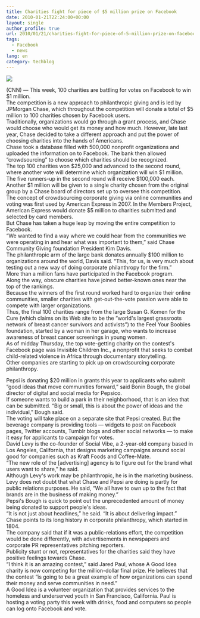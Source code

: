 ```yaml
---
title: Charities fight for piece of $5 million prize on Facebook
date: 2010-01-21T22:24:00+00:00
layout: single
author_profile: true
url: 2010/01/21/charities-fight-for-piece-of-5-million-prize-on-facebook/
tags:
  - Facebook
  - news
lang: en
category: techblog
---
```

<div>
  <a href="http://1.bp.blogspot.com/_vaUVXcmC3OI/S1jMxpgwllI/AAAAAAAAAtA/xQya7-xo_dU/s1600-h/story.jpg" imageanchor="1"><img border="0" src="http://1.bp.blogspot.com/_vaUVXcmC3OI/S1jMxpgwllI/AAAAAAAAAtA/xQya7-xo_dU/s320/story.jpg" /></a>
</div>

(CNN) &#8212; This week, 100 charities are battling for votes on Facebook to win $1 million.  
The competition is a new approach to philanthropic giving and is led by JPMorgan Chase, which throughout the competition will donate a total of $5 million to 100 charities chosen by Facebook users.  
Traditionally, organizations would go through a grant process, and Chase would choose who would get its money and how much. However, late last year, Chase decided to take a different approach and put the power of choosing charities into the hands of Americans.  
Chase took a database filled with 500,000 nonprofit organizations and uploaded the information on to Facebook. The bank then allowed &#8220;crowdsourcing&#8221; to choose which charities should be recognized.  
The top 100 charities won $25,000 and advanced to the second round, where another vote will determine which organization will win $1 million. The five runners-up in the second round will receive $100,000 each.  
Another $1 million will be given to a single charity chosen from the original group by a Chase board of directors set up to oversee this competition.  
The concept of crowdsourcing corporate giving via online communities and voting was first used by American Express in 2007. In the Members Project, American Express would donate $5 million to charities submitted and selected by card members.  
But Chase has taken a huge leap by moving the entire competition to Facebook.  
&#8220;We wanted to find a way where we could hear from the communities we were operating in and hear what was important to them,&#8221; said Chase Community Giving foundation President Kim Davis.  
The philanthropic arm of the large bank donates annually $100 million to organizations around the world, Davis said. &#8220;This, for us, is very much about testing out a new way of doing corporate philanthropy for the firm.&#8221;  
More than a million fans have participated in the Facebook program.  
Along the way, obscure charities have joined better-known ones near the top of the rankings.  
Because the winners of the first round worked hard to organize their online communities, smaller charities with get-out-the-vote passion were able to compete with larger organizations.  
Thus, the final 100 charities range from the large Susan G. Komen for the Cure (which claims on its Web site to be the &#8220;world's largest grassroots network of breast cancer survivors and activists&#8221;) to the Feel Your Boobies foundation, started by a woman in her garage, who wants to increase awareness of breast cancer screenings in young women.  
As of midday Thursday, the top vote-getting charity on the contest's Facebook page was Invisible Children Inc., a nonprofit that seeks to combat child-related violence in Africa through documentary storytelling.  
Other companies are starting to pick up on crowdsourcing corporate philanthropy.

Pepsi is donating $20 million in grants this year to applicants who submit &#8220;good ideas that move communities forward,&#8221; said Bonin Bough, the global director of digital and social media for Pepsico.  
If someone wants to build a park in their neighborhood, that is an idea that can be submitted. &#8220;Big or small, this is about the power of ideas and the individual,&#8221; Bough said.  
The voting will take place on a separate site that Pepsi created. But the beverage company is providing tools &#8212; widgets to post on Facebook pages, Twitter accounts, Tumblr blogs and other social networks &#8212; to make it easy for applicants to campaign for votes.  
David Levy is the co-founder of Social Vibe, a 2-year-old company based in Los Angeles, California, that designs marketing campaigns around social good for companies such as Kraft Foods and Coffee-Mate.  
&#8220;The new role of the [advertising] agency is to figure out for the brand what users want to share,&#8221; he said.  
Although Levy's work may be philanthropic, he is in the marketing business. Levy does not doubt that what Chase and Pepsi are doing is partly for public relations purposes. He said, &#8220;We all have to own up to the fact that brands are in the business of making money.&#8221;  
Pepsi's Bough is quick to point out the unprecedented amount of money being donated to support people's ideas.  
&#8220;It is not just about headlines,&#8221; he said. &#8220;It is about delivering impact.&#8221;  
Chase points to its long history in corporate philanthropy, which started in 1804.  
The company said that if it was a public-relations effort, the competition would be done differently, with advertisements in newspapers and corporate PR representatives pitching reporters.  
Publicity stunt or not, representatives for the charities said they have positive feelings towards Chase.  
&#8220;I think it is an amazing contest,&#8221; said Jared Paul, whose A Good Idea charity is now competing for the million-dollar final prize. He believes that the contest &#8220;is going to be a great example of how organizations can spend their money and serve communities in need.&#8221;  
A Good Idea is a volunteer organization that provides services to the homeless and underserved youth in San Francisco, California. Paul is hosting a voting party this week with drinks, food and computers so people can log onto Facebook and vote.